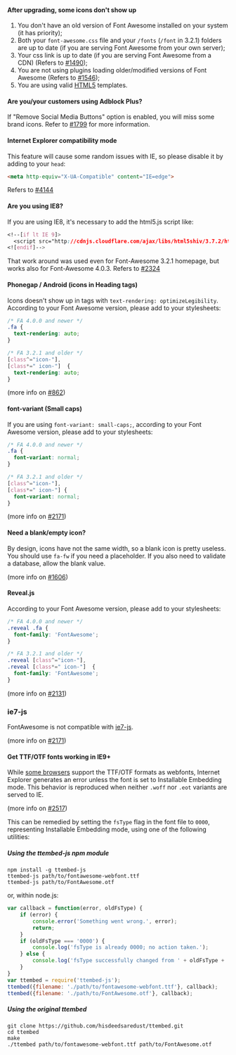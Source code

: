 #### After upgrading, some icons don't show up
1. You don't have an old version of Font Awesome installed on your system (it has priority);
2. Both your `font-awesome.css` file and your `/fonts` (`/font` in 3.2.1) folders are up to date (if you are serving Font Awesome from your own server);
3. Your css link is up to date (if you are serving Font Awesome from a CDN) (Refers to [#1490](https://github.com/FortAwesome/Font-Awesome/issues/1490));
4. You are not using plugins loading older/modified versions of Font Awesome (Refers to [#1546]( https://github.com/FortAwesome/Font-Awesome/issues/1546));
5. You are using valid [HTML5](http://www.w3.org/TR/html5/introduction.html#a-quick-introduction-to-html) templates.

#### Are you/your customers using Adblock Plus?
If "Remove Social Media Buttons" option is enabled, you will miss some brand icons. Refer to [#1799]( https://github.com/FortAwesome/Font-Awesome/issues/1799) for more information.

#### Internet Explorer compatibility mode
This feature will cause some random issues with IE, so please disable it by adding to your `head`:
```html
<meta http-equiv="X-UA-Compatible" content="IE=edge">
```
Refers to [#4144](https://github.com/FortAwesome/Font-Awesome/issues/4144)

#### Are you using IE8? 
If you are using IE8, it's necessary to add the html5.js script like:
```css
<!--[if lt IE 9]>
  <script src="http://cdnjs.cloudflare.com/ajax/libs/html5shiv/3.7.2/html5shiv.min.js"></script>
<![endif]-->
```
That work around was used even for Font-Awesome 3.2.1 homepage, but works also for Font-Awesome 4.0.3. Refers to [#2324](https://github.com/FortAwesome/Font-Awesome/issues/2324#issuecomment-42333148)

#### Phonegap / Android (icons in Heading tags)
Icons doesn't show up in tags with `text-rendering: optimizeLegibility`. According to your Font Awesome version, please add to your stylesheets:
```css
/* FA 4.0.0 and newer */
.fa {
  text-rendering: auto;
}

/* FA 3.2.1 and older */
[class^="icon-"],
[class*=" icon-"]  {
  text-rendering: auto;
}
```

(more info on [#862](https://github.com/FortAwesome/Font-Awesome/pull/862))


#### font-variant (Small caps)
If you are using `font-variant: small-caps;`, according to your Font Awesome version, please add to your stylesheets:

```css
/* FA 4.0.0 and newer */
.fa {
  font-variant: normal;
}

/* FA 3.2.1 and older */
[class^="icon-"],
[class*=" icon-"] {
  font-variant: normal;
}
```

(more info on [#2171](https://github.com/FortAwesome/Font-Awesome/issues/2171))


#### Need a blank/empty icon?
By design, icons have not the same width, so a blank icon is pretty useless. You should use `fa-fw` if you need a placeholder. If you also need to validate a database, allow the blank value.

(more info on [#1606](https://github.com/FortAwesome/Font-Awesome/issues/1606))


#### Reveal.js
According to your Font Awesome version, please add to your stylesheets:

```css
/* FA 4.0.0 and newer */
.reveal .fa {
  font-family: 'FontAwesome';
}

/* FA 3.2.1 and older */
.reveal [class^="icon-"],
.reveal [class*=" icon-"]  {
  font-family: 'FontAwesome';
}
```

(more info on [#2131](https://github.com/FortAwesome/Font-Awesome/pull/2131))


### ie7-js
FontAwesome is not compatible with [ie7-js](https://code.google.com/p/ie7-js/).

(more info on [#2171](https://github.com/FortAwesome/Font-Awesome/issues/2821))


#### Get TTF/OTF fonts working in IE9+

While [some browsers](http://caniuse.com/ttf) support the TTF/OTF formats as webfonts, Internet Explorer generates an error unless the font is set to Installable Embedding mode. This behavior is reproduced when neither `.woff` nor `.eot` variants are served to IE.

(more info on [#2517](https://github.com/FortAwesome/Font-Awesome/issues/2517))

This can be remedied by setting the ``fsType`` flag in the font file to ``0000``, representing Installable Embedding mode, using one of the following utilities:

##### Using the ttembed-js npm module
```
npm install -g ttembed-js
ttembed-js path/to/fontawesome-webfont.ttf
ttembed-js path/to/FontAwesome.otf
```
or, within node.js:
```js
var callback = function(error, oldFsType) {
    if (error) {
        console.error('Something went wrong.', error);
        return;
    }
    if (oldFsType === '0000') {
        console.log('fsType is already 0000; no action taken.');
    } else {
        console.log('fsType successfully changed from ' + oldFsType + ' to 0000.');
    }
}
var ttembed = require('ttembed-js');
ttembed({filename: './path/to/fontawesome-webfont.ttf'}, callback);
ttembed({filename: './path/to/FontAwesome.otf'}, callback);
```

##### Using the original ttembed
```
git clone https://github.com/hisdeedsaredust/ttembed.git
cd ttembed
make
./ttembed path/to/fontawesome-webfont.ttf path/to/FontAwesome.otf
```